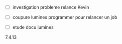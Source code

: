 - [ ] investigation probleme relance Kevin
- [ ] coupure lumines programmer pour relancer un job
- [ ] etude docu lumines


7.4.13
